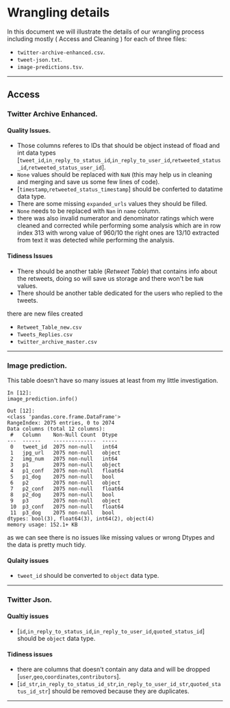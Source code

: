 # Wrangling details

In this document we will illustrate the details of our wrangling process including mostly ( Access and Cleaning ) for each of three files:
* `twitter-archive-enhanced.csv`.
* `tweet-json.txt`.
* `image-predictions.tsv`.
***
## Access

### Twitter Archive Enhanced.

#### Quality Issues.

* Those columns referes to IDs that should be object instead of fload and int data types [`tweet_id`,`in_reply_to_status_id`,`in_reply_to_user_id`,`retweeted_status_id`,`retweeted_status_user_id`].
* `None` values should be replaced with `NaN` (this may help us in cleaning and merging and save us some few lines of code).
* [`timestamp`,`retweeted_status_timestamp`] should be conferted to datatime data type.
* There are some missing `expanded_urls` values they should be filled.
* `None` needs to be replaced with `Nan` in `name` column.
* there was also invalid numerator and denominator ratings which were cleaned and corrected while performing some analysis which are in row index 313 with wrong value of 960/10 the right ones are 13/10 extracted from text it was detected while performing the analysis.

#### Tidiness Issues

* There should be another table (*Retweet Table*) that contains info about the retweets, doing so will save us storage and there won't be `NaN` values.
* There should be another table dedicated for the users who replied to the tweets.

there are new files created 
* `Retweet_Table_new.csv`
* `Tweets_Replies.csv`
* `twitter_archive_master.csv`

***
### Image prediction.

This table doesn't have so many issues at least from my little investigation.
```
In [12]: 
image_prediction.info()

Out [12]: 
<class 'pandas.core.frame.DataFrame'>
RangeIndex: 2075 entries, 0 to 2074
Data columns (total 12 columns):
 #   Column    Non-Null Count  Dtype  
---  ------    --------------  -----  
 0   tweet_id  2075 non-null   int64  
 1   jpg_url   2075 non-null   object 
 2   img_num   2075 non-null   int64  
 3   p1        2075 non-null   object 
 4   p1_conf   2075 non-null   float64
 5   p1_dog    2075 non-null   bool   
 6   p2        2075 non-null   object 
 7   p2_conf   2075 non-null   float64
 8   p2_dog    2075 non-null   bool   
 9   p3        2075 non-null   object 
 10  p3_conf   2075 non-null   float64
 11  p3_dog    2075 non-null   bool   
dtypes: bool(3), float64(3), int64(2), object(4)
memory usage: 152.1+ KB
```
as we can see there is no issues like missing values or wrong Dtypes and the data is pretty much tidy.

#### Qulaity issues 

* `tweet_id` should be converted to `object` data type.

***
### Twitter Json.
#### Qualtiy issues

* [`id`,`in_reply_to_status_id`,`in_reply_to_user_id`,`quoted_status_id`] should be `object` data type.

#### Tidiness issues 

* there are columns that doesn't contain any data and will be dropped [`user`,`geo`,`coordinates`,`contributors`].
* [`id_str`,`in_reply_to_status_id_str`,`in_reply_to_user_id_str`,`quoted_status_id_str`] should be removed because they are duplicates.
***

